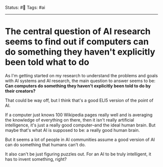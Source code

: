 Status: #🌱
Tags: #ai 
***
# The central question of AI research seems to find out if computers can do something they haven't explicitly been told what to do

As I'm getting started on my research to understand the problems and goals with AI systems and AI research, the main question to answer seems to be: **Can computers do something they haven't explicitly been told to do by their creators?**

That could be way off, but I think that's a good ELI5 version of the point of AI.

If a computer just knows 100 Wikipedia pages really well and is averaging the knowledge of everything on there, then it isn't really artificial intelligence, it's just a really good computer–and the ideal human brain. But maybe that's what AI is supposed to be: a really good human brain.

But it seems a lot of people in AI communities assume a good version of AI can do something that humans can't do.

It also can't be just figuring puzzles out. For an AI to be truly intelligent, it has to invent something, right?


